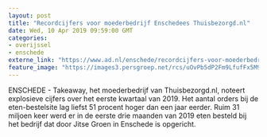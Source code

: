 ```yaml
---
layout: post
title: "Recordcijfers voor moederbedrijf Enschedees Thuisbezorgd.nl"
date: Wed, 10 Apr 2019 09:59:00 GMT
categories: 
- overijssel 
- enschede 
externe_link: "https://www.ad.nl/enschede/recordcijfers-voor-moederbedrijf-enschedees-thuisbezorgd-nl~a79e40fb/"
feature_image: "https://images3.persgroep.net/rcs/uOvPb5dP2Fm9LfufFx5M93FkXQ0/diocontent/139294764/_fitwidth/400/?appId=21791a8992982cd8da851550a453bd7f&quality=0.7"
---
```


ENSCHEDE - Takeaway, het moederbedrijf van Thuisbezorgd.nl, noteert explosieve cijfers over het eerste kwartaal van 2019. Het aantal orders bij de eten-bestelsite lag liefst 51 procent hoger dan een jaar eerder. Ruim 31 miljoen keer werd er in de eerste drie maanden van 2019 eten besteld bij het bedrijf dat door Jitse Groen in Enschede is opgericht.
